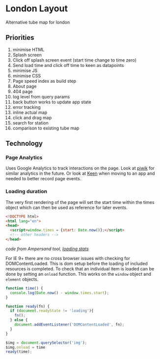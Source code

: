London Layout
=============
Alternative tube map for london

## Priorities
1. minimise HTML
1. Splash screen
1. Click off splash screen event (start time change to time zero)
1. Send load time and click off time to keen as datapoints
1. minimise JS
1. minimise CSS
1. Page speed index as build step
1. About page
1. 404 page
1. log level from query params
1. back button works to update app state
1. error tracking
1. inline actual map
1. click and drag map
1. search for station
1. comparison to existing tube map

## Technology
### Page Analytics
Uses Google Analytics to track interactions on the page.
Look at [piwik](http://piwik.org/) for similar analytics in the future.
Or look at [Keen](keen.io) when moving to an app and needed to better record page events.

### Loading duration
The very first rendering of the page will set the start time within the times object which can then be used as reference for later events.
```html
<!DOCTYPE html>
<html lang="en">
<head>
  <script>window.times = {start: Date.now()};</script>
  <!-- other headers -->
</head>
```
*code from Ampersand tool, [loading stats](https://www.npmjs.com/package/loading-stats)*

For IE 9+ there are no cross browser issues with checking for DOMContentLoaded.
This is dom setup before the loading of included resources is completed.
To check that an individual item is loaded can be done by setting an `onload` function.
This works on the `window` object and `element` objects.
```js
function time() {
  console.log(Date.now() - window.times.start);
}

function ready(fn) {
  if (document.readyState != 'loading'){
    fn();
  } else {
    document.addEventListener('DOMContentLoaded', fn);
  }
}

$img = document.querySelector('img');
$img.onload = time
ready(time);
```
